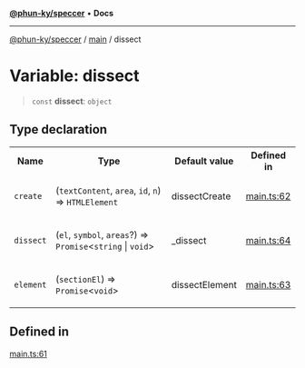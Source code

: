 [**@phun-ky/speccer**](../../README.md) • **Docs**

***

[@phun-ky/speccer](../../README.md) / [main](../README.md) / dissect

# Variable: dissect

> `const` **dissect**: `object`

## Type declaration

<table>
<tr>
<th>Name</th>
<th>Type</th>
<th>Default value</th>
<th>Defined in</th>
</tr>
<tr>
<td>

`create`

</td>
<td>

(`textContent`, `area`, `id`, `n`) => `HTMLElement`

</td>
<td>

dissectCreate

</td>
<td>

[main.ts:62](https://github.com/phun-ky/speccer/blob/main/src/main.ts#L62)

</td>
</tr>
<tr>
<td>

`dissect`

</td>
<td>

(`el`, `symbol`, `areas`?) => `Promise`\<`string` \| `void`\>

</td>
<td>

\_dissect

</td>
<td>

[main.ts:64](https://github.com/phun-ky/speccer/blob/main/src/main.ts#L64)

</td>
</tr>
<tr>
<td>

`element`

</td>
<td>

(`sectionEl`) => `Promise`\<`void`\>

</td>
<td>

dissectElement

</td>
<td>

[main.ts:63](https://github.com/phun-ky/speccer/blob/main/src/main.ts#L63)

</td>
</tr>
</table>

## Defined in

[main.ts:61](https://github.com/phun-ky/speccer/blob/main/src/main.ts#L61)
